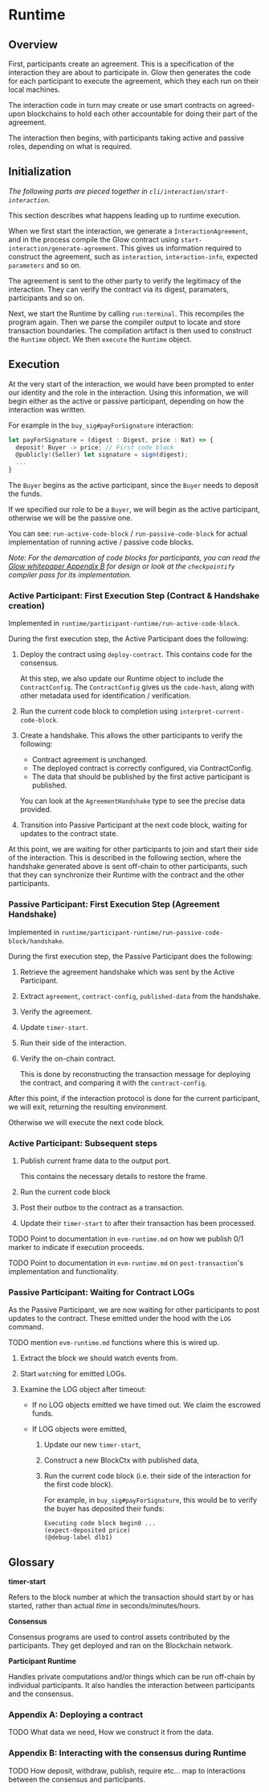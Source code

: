# Runtime

## Overview

First, participants create an agreement.
This is a specification of the interaction they are about to participate in.
Glow then generates the code for each participant to execute the agreement,
which they each run on their local machines.

The interaction code in turn may create or use smart contracts on agreed-upon blockchains to hold each other accountable for doing their part of the agreement.

The interaction then begins,
with participants taking active and passive roles,
depending on what is required.

## Initialization

*The following parts are pieced together in `cli/interaction/start-interaction`.*

This section describes what happens leading up to runtime execution.

When we first start the interaction,
we generate a `InteractionAgreement`,
and in the process compile the Glow contract using `start-interaction/generate-agreement`.
This gives us information required to construct the agreement,
such as `interaction`, `interaction-info`, expected `parameters` and so on.

The agreement is sent to the other party to verify the legitimacy of the interaction.
They can verify the contract via its digest, paramaters, participants and so on.

Next, we start the Runtime by calling `run:terminal`.
This recompiles the program again.
Then we parse the compiler output to locate and store transaction boundaries.
The compilation artifact is then used to construct the `Runtime` object.
We then `execute` the `Runtime` object.

## Execution

At the very start of the interaction,
we would have been prompted to enter our identity and the role in the interaction.
Using this information,
we will begin either as the active or passive participant,
depending on how the interaction was written.

For example in the `buy_sig#payForSignature` interaction:

```js
let payForSignature = (digest : Digest, price : Nat) => {
  deposit! Buyer -> price; // First code block
  @publicly!(Seller) let signature = sign(digest);
  ...
}
```

The `Buyer` begins as the active participant,
since the `Buyer` needs to deposit the funds.

If we specified our role to be a `Buyer`,
we will begin as the active participant,
otherwise we will be the passive one.

You can see:
`run-active-code-block` / `run-passive-code-block` for actual implementation of running active / passive code blocks.

*Note: For the demarcation of code blocks for participants, you can read the [Glow whitepaper Appendix B](https://docs.google.com/document/d/1nBmI28yISX2HynodZnYWW0Px6re4JyYNNw2ncaFfJSg/edit#heading=h.q5pwb5iqbzuw) for design or look at the `checkpointify` compiler pass for its implementation.*

### Active Participant: First Execution Step (Contract & Handshake creation)

Implemented in `runtime/participant-runtime/run-active-code-block`.

During the first execution step, the Active Participant does the following:

1. Deploy the contract using `deploy-contract`. This contains code for the consensus.

    At this step, we also update our Runtime object to include the `ContractConfig`.
    The `ContractConfig` gives us the `code-hash`,
    along with other metadata used for identification / verification.

1. Run the current code block to completion using `interpret-current-code-block`.
1. Create a handshake. This allows the other participants to verify the following:

    - Contract agreement is unchanged.
    - The deployed contract is correctly configured, via ContractConfig.
    - The data that should be published by the first active participant is published.
  
    You can look at the `AgreementHandshake` type to see the precise data provided.
  
1. Transition into Passive Participant at the next code block, waiting for updates to the contract state.

At this point,
we are waiting for other participants to join and start their side of the interaction.
This is described in the following section,
where the handshake generated above is sent off-chain to other participants,
such that they can synchronize their Runtime with the contract and the other participants.
  
### Passive Participant: First Execution Step (Agreement Handshake)

Implemented in `runtime/participant-runtime/run-passive-code-block/handshake`.

During the first execution step, the Passive Participant does the following:

1. Retrieve the agreement handshake which was sent by the Active Participant.
1. Extract `agreement`, `contract-config`, `published-data` from the handshake.
1. Verify the agreement.
1. Update `timer-start`.
1. Run their side of the interaction.
1. Verify the on-chain contract.

    This is done by reconstructing the transaction message for deploying the contract,
    and comparing it with the `contract-config`.
    
After this point,
if the interaction protocol is done for the current participant,
we will exit,
returning the resulting environment.

Otherwise we will execute the next code block.

### Active Participant: Subsequent steps

1. Publish current frame data to the output port.

    This contains the necessary details to restore the frame.

1. Run the current code block
1. Post their outbox to the contract as a transaction.
1. Update their `timer-start` to after their transaction has been processed.

TODO Point to documentation in `evm-runtime.md` on how we publish 0/1 marker to indicate if execution proceeds.

TODO Point to documentation in `evm-runtime.md` on `post-transaction`'s implementation and functionality.

### Passive Participant: Waiting for Contract LOGs

As the Passive Participant,
we are now waiting for other participants to post updates to the contract.
These emitted under the hood with the `LOG` command.

TODO mention `evm-runtime.md` functions where this is wired up.

1. Extract the block we should watch events from.
1. Start `watch`ing for emitted LOGs. 
1. Examine the LOG object after timeout:

    - If no LOG objects emitted we have timed out. We claim the escrowed funds.

    - If LOG objects were emitted,

        1. Update our new `timer-start`,
        1. Construct a new BlockCtx with published data,
        1. Run the current code block (i.e. their side of the interaction for the first code block).

            For example, in `buy_sig#payForSignature`,
            this would be to verify the buyer has deposited their funds:

            ```
            Executing code block begin0 ...
            (expect-deposited price)
            (@debug-label dlb1)
            ```

## Glossary

**timer-start**

Refers to the block number at which the transaction should start by or has started,
rather than actual *time* in seconds/minutes/hours.

**Consensus**

Consensus programs are used to control assets contributed by the participants.
They get deployed and ran on the Blockchain network.

**Participant Runtime**

Handles private computations and/or things which can be run off-chain by individual participants. It also handles the interaction between participants and the consensus.

### Appendix A: Deploying a contract

TODO What data we need, How we construct it from the data.

### Appendix B: Interacting with the consensus during Runtime

TODO How deposit, withdraw, publish, require etc... map to interactions between the consensus and participants.
